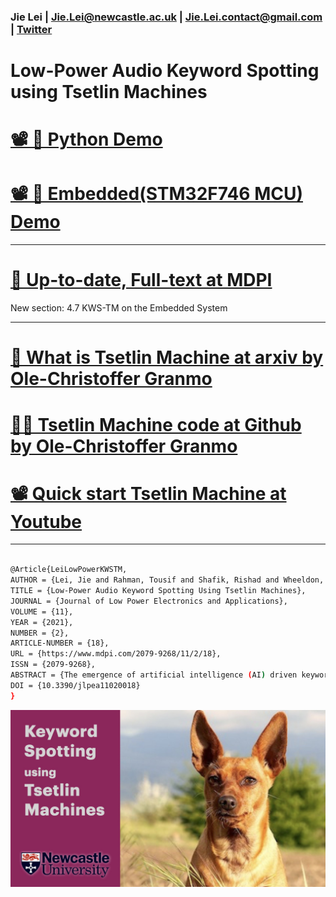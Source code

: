 ### Jie Lei | Jie.Lei@newcastle.ac.uk |  Jie.Lei.contact@gmail.com | [Twitter](https://twitter.com/That_JieLei)

# Low-Power Audio Keyword Spotting using Tsetlin Machines


# [📽 🐍 Python Demo](https://youtu.be/JW0tztpjX8k)

# [📽 📱 Embedded(STM32F746 MCU) Demo ](https://youtu.be/M_lY8SJH3yo)

---

# [📜 Up-to-date, Full-text at MDPI ](https://www.mdpi.com/2079-9268/11/2/18/htm)
New section: 4.7 KWS-TM on the Embedded System

---

# [📜 What is Tsetlin Machine at arxiv by Ole-Christoffer Granmo](https://arxiv.org/abs/1804.01508)

# [👨‍💻 Tsetlin Machine code at Github by Ole-Christoffer Granmo](https://github.com/cair/TsetlinMachine)

# [📽 Quick start Tsetlin Machine at Youtube](https://youtube.com/playlist?list=PLQTEHj1nqgNmBHtiw5l5cOs986WUKp8FZ)


---

```bash

@Article{LeiLowPowerKWSTM,
AUTHOR = {Lei, Jie and Rahman, Tousif and Shafik, Rishad and Wheeldon, Adrian and Yakovlev, Alex and Granmo, Ole-Christoffer and Kawsar, Fahim and Mathur, Akhil},
TITLE = {Low-Power Audio Keyword Spotting Using Tsetlin Machines},
JOURNAL = {Journal of Low Power Electronics and Applications},
VOLUME = {11},
YEAR = {2021},
NUMBER = {2},
ARTICLE-NUMBER = {18},
URL = {https://www.mdpi.com/2079-9268/11/2/18},
ISSN = {2079-9268},
ABSTRACT = {The emergence of artificial intelligence (AI) driven keyword spotting (KWS) technologies has revolutionized human to machine interaction. Yet, the challenge of end-to-end energy efficiency, memory footprint and system complexity of current neural network (NN) powered AI-KWS pipelines has remained ever present. This paper evaluates KWS utilizing a learning automata powered machine learning algorithm called the Tsetlin Machine (TM). Through significant reduction in parameter requirements and choosing logic over arithmetic-based processing, the TM offers new opportunities for low-power KWS while maintaining high learning efficacy. In this paper, we explore a TM-based keyword spotting (KWS) pipeline to demonstrate low complexity with faster rate of convergence compared to NNs. Further, we investigate the scalability with increasing keywords and explore the potential for enabling low-power on-chip KWS.},
DOI = {10.3390/jlpea11020018}
}
```

![ ](pic.jpeg)

